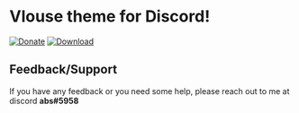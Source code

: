# Vlouse theme for Discord! 

[![Donate][paypal-logo]][paypal-url] [![Download][download-logo]][download-url]

## Feedback/Support

If you have any feedback or you need some help, please reach out to me at discord **abs#5958**

[paypal-logo]: https://img.shields.io/static/v1?label=PayPal&message=Donate&style=flat-square&logo=paypal&color=blue
[paypal-url]: https://www.paypal.com/paypalme/reklama1

[download-logo]: https://img.shields.io/static/v1?label=Download&message=Theme&style=flat-square&color=red
[download-url]: https://cdn.discordapp.com/attachments/1058053942459760680/1117561432196775946/vlouse.theme.css
